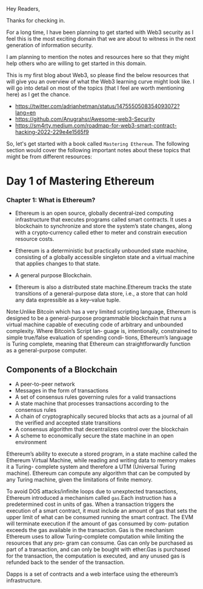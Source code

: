 
Hey Readers,

Thanks for checking in.

For a long time, I have been planning to get started with Web3 security as I feel this is the most exciting domain that we are about to witness in the next generation of information security.

I am planning to mention the notes and resources here so that they might help others who are willing to get started in this domain.

This is my first blog about Web3, so please find the below resources that will give you an overview of what the Web3 learning curve might look like. I will go into detail on most of the topics (that I feel are worth mentioning here) as I get the chance.

- https://twitter.com/adrianhetman/status/1475550508354093072?lang=en
- https://github.com/Anugrahsr/Awesome-web3-Security
- https://sm4rty.medium.com/roadmap-for-web3-smart-contract-hacking-2022-229e4e1565f9

So, let's get started with a book called `Mastering Ethereum`. The following section would cover the following important notes about these topics that might be from different resources: 

# Day 1 of Mastering Ethereum

### Chapter 1: What is Ethereum?

- Ethereum is an open source, globally decentral‐ized computing infrastructure that executes programs called smart contracts. It uses a blockchain to synchronize and store the system’s state changes, along with a crypto‐currency called ether to meter and constrain execution resource costs.

- Ethereum is a deterministic but practically unbounded state machine, consisting of a globally accessible singleton state and a virtual machine that applies changes to that state.
- A general purpose Blockchain.
- Ethereum is also a distributed state machine.Ethereum tracks the state transitions of a general-purpose data
store, i.e., a store that can hold any data expressible as a key–value tuple.

Note:Unlike Bitcoin which has a very limited scripting language, Ethereum is designed to be a general-purpose programmable blockchain that runs a virtual machine capable of executing code of arbitrary and unbounded complexity. Where Bitcoin’s Script lan‐ guage is, intentionally, constrained to simple true/false evaluation of spending condi‐ tions, Ethereum’s language is Turing complete, meaning that Ethereum can straightforwardly function as a general-purpose computer.

## Components of a Blockchain
- A peer-to-peer network
- Messages in the form of transactions
- A set of consensus rules governing rules for a valid transactions
- A state machine that processes transactions according to the consensus rules
- A chain of cryptographically secured blocks that acts as a journal of all the verified and accepted state transitions
- A consensus algorithm that decentralizes control over the blockchain
- A scheme to economically secure the state machine in an open environment

Ethereum’s ability to execute a stored program, in a state machine called the Ethereum Virtual Machine, while reading and writing data to memory makes it a Turing- complete system and therefore a UTM (Universal Turing machine). Ethereum can compute any algorithm that can be computed by any Turing machine, given the limitations of finite memory.

To avoid DOS attacks/infinite loops due to unexptected transactions, Ethereum introduced a mechanism called `gas`.Each instruction has a predetermined cost in units of gas. When a transaction triggers the execution of a smart contract, it must include an amount of gas that sets the upper limit of what can be consumed running the smart contract. The EVM will terminate execution if the amount of gas consumed by com‐ putation exceeds the gas available in the transaction. Gas is the mechanism Ethereum uses to allow Turing-complete computation while limiting the resources that any pro‐ gram can consume.
Gas can only be purchased as part of a transaction, and can only be bought with ether.Gas is purchased for the transaction, the computation is executed, and any unused gas is refunded back to the sender of the transaction.

Dapps is a set of contracts and a web interface using the ethereum’s infrastructure.
